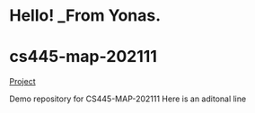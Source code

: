 # Hello! \_From Yonas.

# cs445-map-202111

[Project](https://yotsegay.github.io/cs445-map-202111/Project-CS445-MAP/index.html)

Demo repository for CS445-MAP-202111
Here is an aditonal line
